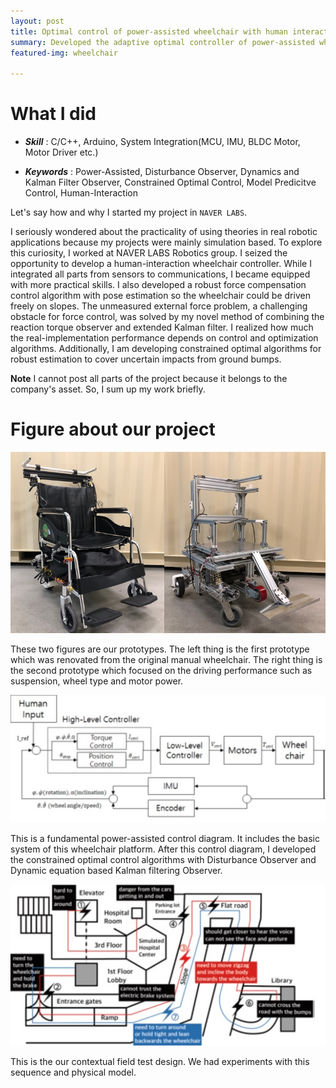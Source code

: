 ```yaml
---
layout: post
title: Optimal control of power-assisted wheelchair with human interaction
summary: Developed the adaptive optimal controller of power-assisted wheelchair with human-interaction and Integrated whole system from sensors and controller to communications
featured-img: wheelchair

---
```


# What I did

- ***Skill*** : C/C++, Arduino, System Integration(MCU, IMU, BLDC Motor, Motor Driver etc.)

- ***Keywords*** : Power-Assisted, Disturbance Observer, Dynamics and Kalman Filter Observer, Constrained Optimal Control, Model Predicitve Control, Human-Interaction 

Let's say how and why I started my project in `NAVER LABS`.

I seriously wondered about the practicality of using theories in real robotic applications because my projects were mainly simulation based. 
To explore this curiosity, I worked at NAVER LABS Robotics group. I seized the opportunity to develop a human-interaction wheelchair controller. 
While I integrated all parts from sensors to communications, I became equipped with more practical skills. 
I also developed a robust force compensation control algorithm with pose estimation so the wheelchair could be driven freely on slopes. 
The unmeasured external force problem, a challenging obstacle for force control, was solved by my novel method of combining the reaction torque observer and extended Kalman filter. I realized how much the real-implementation performance depends on control and optimization algorithms. Additionally, I am developing constrained optimal algorithms for robust estimation to cover uncertain impacts from ground bumps. 

**Note** I cannot post all parts of the project because it belongs to the company's asset. So, I sum up my work briefly.

# Figure about our project

<p align="center">
  <img src="/assets/wheelchair/wheelchair.jpg">
</p>

These two figures are our prototypes. The left thing is the first prototype which was renovated from the original manual wheelchair.
The right thing is the second prototype which focused on the driving performance such as suspension, wheel type and motor power.

<p align="center">
  <img src="/assets/wheelchair/control1.jpg">
</p>

This is a fundamental power-assisted control diagram. It includes the basic system of this wheelchair platform. After this control diagram, I developed the constrained optimal control algorithms with Disturbance Observer and Dynamic equation based Kalman filtering Observer. 

<p align="center">
  <img src="/assets/wheelchair/field_test.jpg">
</p>

This is the our contextual field test design. We had experiments with this sequence and physical model.
